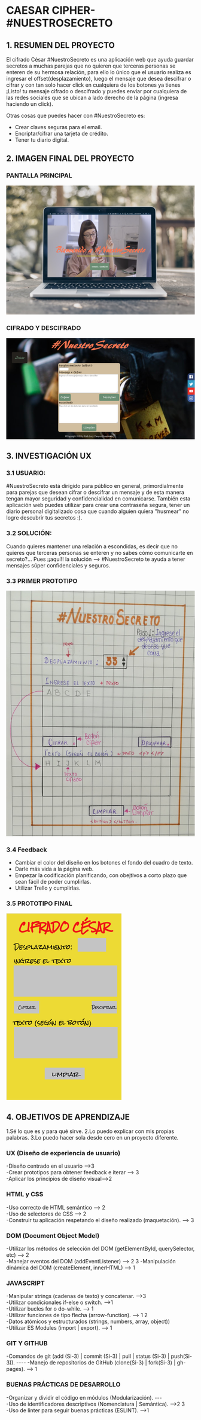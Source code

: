 # CAESAR CIPHER-#NUESTROSECRETO

## 1. RESUMEN DEL PROYECTO

El cifrado César #NuestroSecreto es una aplicación web que ayuda guardar secretos
a muchas parejas que no quieren que terceras personas se enteren de su hermosa
relación, para ello lo único que el usuario realiza es ingresar el offset(desplazamiento),
luego el mensaje que desea descifrar o cifrar y con tan solo hacer click en cualquiera de los
botones ya tienes ¡Listo! tu mensaje cifrado o descifrado y puedes enviar por cualquiera
de las redes sociales que se ubican a lado derecho de la página (ingresa haciendo un click).

Otras cosas que puedes hacer con #NuestroSecreto es:

* Crear claves seguras para el email.
* Encriptar/cifrar una tarjeta de crédito.
* Tener tu diario digital.

## 2. IMAGEN FINAL DEL PROYECTO
### PANTALLA PRINCIPAL
![Pantalla Principal](pan1.png)

### CIFRADO Y DESCIFRADO
![Cifrado y descifrado](pan2.png)

## 3. INVESTIGACIÓN UX
### 3.1 USUARIO:
#NuestroSecreto está dirigido para público en general, primordialmente para parejas que desean cifrar o descifrar un mensaje y de esta manera tengan mayor seguridad y confidencialidad en comunicarse. También esta aplicación web puedes utilizar para crear una contraseña segura, tener un diario personal digitalizado cosa que cuando alguien quiera "husmear" no logre descubrir tus secretos :).

### 3.2 SOLUCIÓN:
Cuando quieres mantener una relación a escondidas, es decir que no quieres que terceras personas se enteren y no sabes cómo comunicarte en secreto?... Pues ¡¡aquí!! la solución --> #NuestroSecreto te ayuda a tener mensajes súper confidenciales y seguros.

### 3.3 PRIMER PROTOTIPO
![Primer prototipo](prototipo1.jpg)

### 3.4 Feedback
- Cambiar el color del diseño en los botones el fondo del cuadro de texto.
- Darle más vida a la página web.
- Empezar la codificación planificando, con obejtivos a corto plazo que sean fácil de poder cumplirlas.
- Utilizar Trello y cumplirlas.

### 3.5 PROTOTIPO FINAL
![Prototipo Final](prototipo2.PNG)

## 4. OBJETIVOS DE APRENDIZAJE
1.Sé lo que es y para qué sirve.
2.Lo puedo explicar con mis propias palabras.
3.Lo puedo hacer sola desde cero en un proyecto diferente.

### UX (Diseño de experiencia de usuario)
-Diseño centrado en el usuario -->3		
-Crear prototipos para obtener feedback e iterar --> 3			
-Aplicar los principios de diseño visual-->2

### HTML y CSS
-Uso correcto de HTML semántico -->	2		
-Uso de selectores de CSS --> 2		
-Construir tu aplicación respetando el diseño realizado (maquetación). --> 3

### DOM (Document Object Model)
-Utilizar los métodos de selección del DOM (getElementById, querySelector, etc) --> 2			
-Manejar eventos del DOM (addEventListener) --> 2 3	
-Manipulación dinámica del DOM (createElement, innerHTML) --> 1

### JAVASCRIPT
-Manipular strings (cadenas de texto) y concatenar. -->3			
-Utilizar condicionales if-else o switch. -->1			
-Utilizar bucles for o do-while. --> 1		
-Utilizar funciones de tipo flecha (arrow-function). --> 1 2			
-Datos atómicos y estructurados (strings, numbers, array, object))		
-Utilizar ES Modules (import | export). --> 1

### GIT Y GITHUB
-Comandos de git (add (Si-3) | commit (Si-3) | pull | status (Si-3) | push(Si-3)).	----
-Manejo de repositorios de GitHub (clone(Si-3) | fork(Si-3) | gh-pages). --> 1

### BUENAS PRÁCTICAS DE DESARROLLO
-Organizar y dividir el código en módulos (Modularización). ---			
-Uso de identificadores descriptivos (Nomenclatura | Semántica). -->2 3			
-Uso de linter para seguir buenas prácticas (ESLINT). -->1
